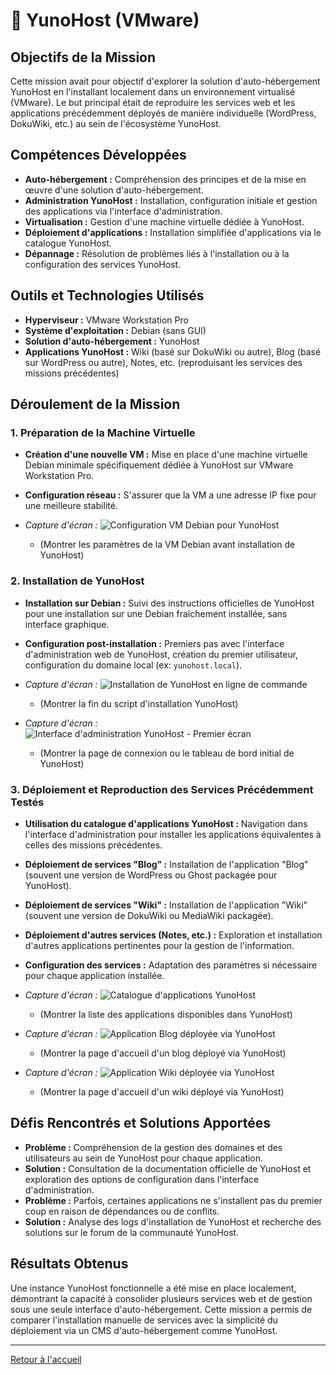 # 🔧 YunoHost (VMware)

## Objectifs de la Mission
Cette mission avait pour objectif d'explorer la solution d'auto-hébergement YunoHost en l'installant localement dans un environnement virtualisé (VMware). Le but principal était de reproduire les services web et les applications précédemment déployés de manière individuelle (WordPress, DokuWiki, etc.) au sein de l'écosystème YunoHost.

## Compétences Développées
* **Auto-hébergement :** Compréhension des principes et de la mise en œuvre d'une solution d'auto-hébergement.
* **Administration YunoHost :** Installation, configuration initiale et gestion des applications via l'interface d'administration.
* **Virtualisation :** Gestion d'une machine virtuelle dédiée à YunoHost.
* **Déploiement d'applications :** Installation simplifiée d'applications via le catalogue YunoHost.
* **Dépannage :** Résolution de problèmes liés à l'installation ou à la configuration des services YunoHost.

## Outils et Technologies Utilisés
* **Hyperviseur :** VMware Workstation Pro
* **Système d'exploitation :** Debian (sans GUI)
* **Solution d'auto-hébergement :** YunoHost
* **Applications YunoHost :** Wiki (basé sur DokuWiki ou autre), Blog (basé sur WordPress ou autre), Notes, etc. (reproduisant les services des missions précédentes)

## Déroulement de la Mission

### 1. Préparation de la Machine Virtuelle
* **Création d'une nouvelle VM :** Mise en place d'une machine virtuelle Debian minimale spécifiquement dédiée à YunoHost sur VMware Workstation Pro.
* **Configuration réseau :** S'assurer que la VM a une adresse IP fixe pour une meilleure stabilité.

* *Capture d'écran :* ![Configuration VM Debian pour YunoHost](images/mission-5/vm-debian-yunohost-config.png)
    * (Montrer les paramètres de la VM Debian avant installation de YunoHost)

### 2. Installation de YunoHost
* **Installation sur Debian :** Suivi des instructions officielles de YunoHost pour une installation sur une Debian fraîchement installée, sans interface graphique.
* **Configuration post-installation :** Premiers pas avec l'interface d'administration web de YunoHost, création du premier utilisateur, configuration du domaine local (ex: `yunohost.local`).

* *Capture d'écran :* ![Installation de YunoHost en ligne de commande](images/mission-5/yunohost-install-cli.png)
    * (Montrer la fin du script d'installation YunoHost)
* *Capture d'écran :* ![Interface d'administration YunoHost - Premier écran](images/mission-5/yunohost-admin-interface.png)
    * (Montrer la page de connexion ou le tableau de bord initial de YunoHost)

### 3. Déploiement et Reproduction des Services Précédemment Testés
* **Utilisation du catalogue d'applications YunoHost :** Navigation dans l'interface d'administration pour installer les applications équivalentes à celles des missions précédentes.
* **Déploiement de services "Blog" :** Installation de l'application "Blog" (souvent une version de WordPress ou Ghost packagée pour YunoHost).
* **Déploiement de services "Wiki" :** Installation de l'application "Wiki" (souvent une version de DokuWiki ou MediaWiki packagée).
* **Déploiement d'autres services (Notes, etc.) :** Exploration et installation d'autres applications pertinentes pour la gestion de l'information.
* **Configuration des services :** Adaptation des paramètres si nécessaire pour chaque application installée.

* *Capture d'écran :* ![Catalogue d'applications YunoHost](images/mission-5/yunohost-app-catalog.png)
    * (Montrer la liste des applications disponibles dans YunoHost)
* *Capture d'écran :* ![Application Blog déployée via YunoHost](images/mission-5/yunohost-blog-app.png)
    * (Montrer la page d'accueil d'un blog déployé via YunoHost)
* *Capture d'écran :* ![Application Wiki déployée via YunoHost](images/mission-5/yunohost-wiki-app.png)
    * (Montrer la page d'accueil d'un wiki déployé via YunoHost)

## Défis Rencontrés et Solutions Apportées
* **Problème :** Compréhension de la gestion des domaines et des utilisateurs au sein de YunoHost pour chaque application.
* **Solution :** Consultation de la documentation officielle de YunoHost et exploration des options de configuration dans l'interface d'administration.
* **Problème :** Parfois, certaines applications ne s'installent pas du premier coup en raison de dépendances ou de conflits.
* **Solution :** Analyse des logs d'installation de YunoHost et recherche des solutions sur le forum de la communauté YunoHost.

## Résultats Obtenus
Une instance YunoHost fonctionnelle a été mise en place localement, démontrant la capacité à consolider plusieurs services web et de gestion sous une seule interface d'auto-hébergement. Cette mission a permis de comparer l'installation manuelle de services avec la simplicité du déploiement via un CMS d'auto-hébergement comme YunoHost.

---

[Retour à l'accueil](../README.md)
